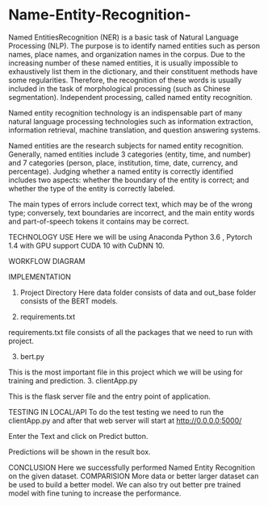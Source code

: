# Name-Entity-Recognition-
Named EntitiesRecognition (NER) is a basic task of Natural Language Processing (NLP). The purpose is to identify named entities such as person names, place names, and organization names in the corpus. 
Due to the increasing number of these named entities, it is usually impossible to exhaustively list them in the dictionary, and their constituent methods have some regularities. Therefore, the recognition of these words is usually included in the task of morphological processing (such as Chinese segmentation). Independent processing, called named entity recognition. 


Named entity recognition technology is an indispensable part of many natural language processing technologies such as information extraction, information retrieval, machine translation, and question answering systems.

Named entities are the research subjects for named entity recognition. Generally, named entities include 3 categories (entity, time, and number) and 7 categories (person, place, institution, time, date, currency, and percentage). Judging whether a named entity is correctly identified includes two aspects: whether the boundary of the entity is correct; and whether the type of the entity is correctly labeled. 

The main types of errors include correct text, which may be of the wrong type; conversely, text boundaries are incorrect, and the main entity words and part-of-speech tokens it contains may be correct.


TECHNOLOGY USE
Here we will be using  Anaconda Python 3.6 , Pytorch 1.4 with GPU support CUDA 10 with CuDNN 10.



WORKFLOW DIAGRAM


IMPLEMENTATION
1. Project Directory
Here data folder consists of data and out_base folder consists of the BERT models.

2. requirements.txt


requirements.txt file consists of all the packages that we need to run with project.

3. bert.py

This is the most important file in this project which we will be using for training and prediction.
3. clientApp.py

This is the flask server file and the entry point of application.



TESTING IN LOCAL/API
To do the test testing we need to run the clientApp.py and after that web server will start at http://0.0.0.0:5000/

Enter the Text and click on Predict button.


Predictions will be shown in the result box. 

CONCLUSION
Here we successfully performed Named Entity Recognition on the given dataset.
COMPARISION
More data or better larger dataset can be used to build a better model. We can also try out better pre trained model with fine tuning to increase the performance.
